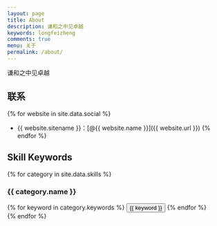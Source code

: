 ```yaml
---
layout: page
title: About
description: 谦和之中见卓越
keywords: longfeizheng
comments: true
menu: 关于
permalink: /about/
---
```


谦和之中见卓越

## 联系

{% for website in site.data.social %}
* {{ website.sitename }}：[@{{ website.name }}]({{ website.url }})
{% endfor %}

## Skill Keywords

{% for category in site.data.skills %}
### {{ category.name }}
<div class="btn-inline">
{% for keyword in category.keywords %}
<button class="btn btn-outline" type="button">{{ keyword }}</button>
{% endfor %}
</div>
{% endfor %}
